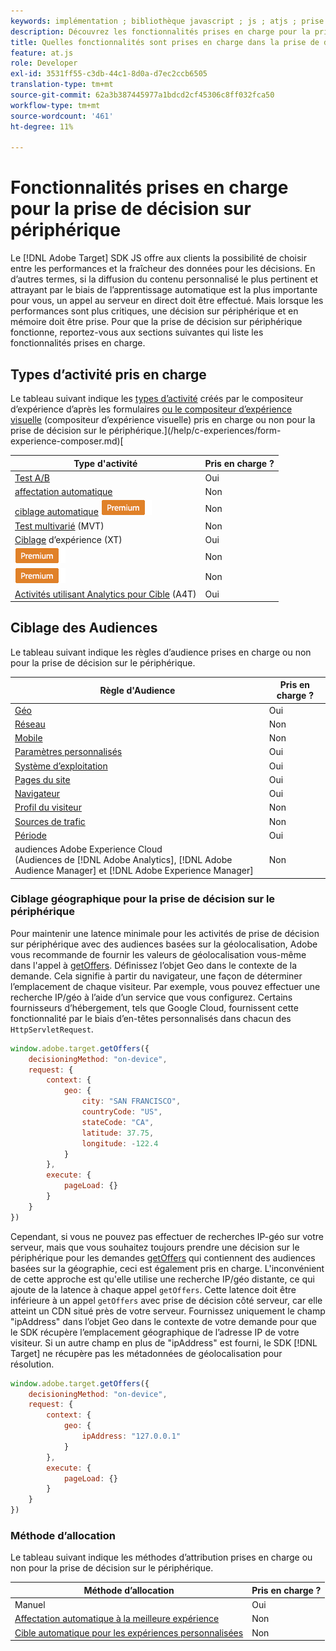 ```yaml
---
keywords: implémentation ; bibliothèque javascript ; js ; atjs ; prise de décision sur périphérique ; prise de décision sur périphérique ; fonctionnalités prises en charge
description: Découvrez les fonctionnalités prises en charge pour la prise de décision sur périphérique.
title: Quelles fonctionnalités sont prises en charge dans la prise de décision sur le périphérique ?
feature: at.js
role: Developer
exl-id: 3531ff55-c3db-44c1-8d0a-d7ec2ccb6505
translation-type: tm+mt
source-git-commit: 62a3b387445977a1bdcd2cf45306c8ff032fca50
workflow-type: tm+mt
source-wordcount: '461'
ht-degree: 11%

---
```


# Fonctionnalités prises en charge pour la prise de décision sur périphérique

Le [!DNL Adobe Target] SDK JS offre aux clients la possibilité de choisir entre les performances et la fraîcheur des données pour les décisions. En d’autres termes, si la diffusion du contenu personnalisé le plus pertinent et attrayant par le biais de l’apprentissage automatique est la plus importante pour vous, un appel au serveur en direct doit être effectué. Mais lorsque les performances sont plus critiques, une décision sur périphérique et en mémoire doit être prise. Pour que la prise de décision sur périphérique fonctionne, reportez-vous aux sections suivantes qui liste les fonctionnalités prises en charge.

## Types d’activité pris en charge

Le tableau suivant indique les [types d’activité](/help/c-activities/target-activities-guide.md) créés par le compositeur d’expérience d’après les formulaires [ou le compositeur d’expérience visuelle](/help/c-experiences/c-visual-experience-composer/visual-experience-composer.md) (compositeur d’expérience visuelle) pris en charge ou non pour la prise de décision sur le périphérique.](/help/c-experiences/form-experience-composer.md)[

| Type d&#39;activité | Pris en charge ? |
| --- | --- |
| [Test A/B](/help/c-activities/t-test-ab/test-ab.md) | Oui |
| [affectation automatique](/help/c-activities/automated-traffic-allocation/automated-traffic-allocation.md) | Non |
| [ciblage automatique](/help/c-activities/auto-target/auto-target-to-optimize.md) ![Premium](/help/assets/premium.png) | Non |
| [Test multivarié](/help/c-activities/c-multivariate-testing/multivariate-testing.md) (MVT) | Non |
| [Ciblage](/help/c-activities/t-experience-target/experience-target.md)  d’expérience (XT) | Oui |
| [](/help/c-activities/t-automated-personalization/automated-personalization.md) ![Personnalisation automatisée Premium](/help/assets/premium.png) | Non |
| [](/help/c-recommendations/recommendations.md) ![RecommendationsPremium](/help/assets/premium.png) | Non |
| [Activités utilisant Analytics pour Cible](/help/c-integrating-target-with-mac/a4t/a4t.md)  (A4T) | Oui |

## Ciblage des Audiences

Le tableau suivant indique les règles d’audience prises en charge ou non pour la prise de décision sur le périphérique.

| Règle d&#39;Audience | Pris en charge ? |
| --- | --- |
| [Géo](/help/c-target/c-audiences/c-target-rules/geo.md) | Oui |
| [Réseau](/help/c-target/c-audiences/c-target-rules/network.md) | Non |
| [Mobile](/help/c-target/c-audiences/c-target-rules/mobile.md) | Non |
| [Paramètres personnalisés](/help/c-target/c-audiences/c-target-rules/custom-parameters.md) | Oui |
| [Système d’exploitation](/help/c-target/c-audiences/c-target-rules/operating-system.md) | Oui |
| [Pages du site](/help/c-target/c-audiences/c-target-rules/site-pages.md) | Oui |
| [Navigateur](/help/c-target/c-audiences/c-target-rules/browser.md) | Oui |
| [Profil du visiteur](/help/c-target/c-audiences/c-target-rules/visitor-profile.md) | Non |
| [Sources de trafic](/help/c-target/c-audiences/c-target-rules/traffic-sources.md) | Non |
| [Période](/help/c-target/c-audiences/c-target-rules/time-frame.md) | Oui |
| audiences Adobe Experience Cloud<br>(Audiences de [!DNL Adobe Analytics], [!DNL Adobe Audience Manager] et [!DNL Adobe Experience Manager] | Non |

### Ciblage géographique pour la prise de décision sur le périphérique

Pour maintenir une latence minimale pour les activités de prise de décision sur périphérique avec des audiences basées sur la géolocalisation, Adobe vous recommande de fournir les valeurs de géolocalisation vous-même dans l&#39;appel à [getOffers](/help/c-implementing-target/c-implementing-target-for-client-side-web/adobe-target-getoffers-atjs-2.md). Définissez l’objet Geo dans le contexte de la demande. Cela signifie à partir du navigateur, une façon de déterminer l’emplacement de chaque visiteur. Par exemple, vous pouvez effectuer une recherche IP/géo à l’aide d’un service que vous configurez. Certains fournisseurs d’hébergement, tels que Google Cloud, fournissent cette fonctionnalité par le biais d’en-têtes personnalisés dans chacun des `HttpServletRequest`.

```javascript
window.adobe.target.getOffers({ 
	decisioningMethod: "on-device", 
	request: { 
		context: { 
			geo: { 
				city: "SAN FRANCISCO", 
				countryCode: "US", 
				stateCode: "CA", 
				latitude: 37.75, 
				longitude: -122.4 
			} 
		}, 
		execute: { 
			pageLoad: {} 
		} 
	} 
})
```

Cependant, si vous ne pouvez pas effectuer de recherches IP-géo sur votre serveur, mais que vous souhaitez toujours prendre une décision sur le périphérique pour les demandes [getOffers](/help/c-implementing-target/c-implementing-target-for-client-side-web/adobe-target-getoffers-atjs-2.md) qui contiennent des audiences basées sur la géographie, ceci est également pris en charge. L&#39;inconvénient de cette approche est qu&#39;elle utilise une recherche IP/géo distante, ce qui ajoute de la latence à chaque appel `getOffers`. Cette latence doit être inférieure à un appel `getOffers` avec prise de décision côté serveur, car elle atteint un CDN situé près de votre serveur. Fournissez uniquement le champ &quot;ipAddress&quot; dans l’objet Geo dans le contexte de votre demande pour que le SDK récupère l’emplacement géographique de l’adresse IP de votre visiteur. Si un autre champ en plus de &quot;ipAddress&quot; est fourni, le SDK [!DNL Target] ne récupère pas les métadonnées de géolocalisation pour résolution.

```javascript
window.adobe.target.getOffers({ 
	decisioningMethod: "on-device", 
	request: { 
		context: { 
			geo: { 
				ipAddress: "127.0.0.1" 
			} 
		}, 
		execute: { 
			pageLoad: {} 
		} 
	} 
})
```

### Méthode d’allocation

Le tableau suivant indique les méthodes d’attribution prises en charge ou non pour la prise de décision sur le périphérique.

| Méthode d’allocation | Pris en charge ? |
| --- | --- |
| Manuel | Oui |
| [Affectation automatique à la meilleure expérience](/help/c-activities/automated-traffic-allocation/automated-traffic-allocation.md) | Non |
| [Cible automatique pour les expériences personnalisées](/help/c-activities/auto-target/auto-target-to-optimize.md) | Non |
